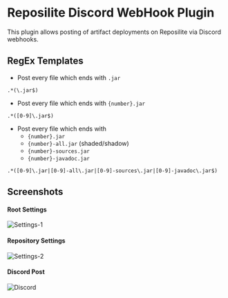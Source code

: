 # Reposilite Discord WebHook Plugin

This plugin allows posting of artifact deployments on Reposilite via Discord webhooks.

## RegEx Templates

- Post every file which ends with ``.jar``
````regexp
.*(\.jar$)
````

- Post every file which ends with ``{number}.jar``
````regexp
.*([0-9]\.jar$)
````

- Post every file which ends with
  - ``{number}.jar``
  - ``{number}-all.jar`` (shaded/shadow)
  - ``{number}-sources.jar``
  - ``{number}-javadoc.jar``
````regexp
.*([0-9]\.jar|[0-9]-all\.jar|[0-9]-sources\.jar|[0-9]-javadoc\.jar$)
````

## Screenshots

#### Root Settings

![Settings-1](https://i.imgur.com/roRI16V.png)

#### Repository Settings

![Settings-2](https://i.imgur.com/Gai4BS4.png)

#### Discord Post

![Discord](https://i.imgur.com/pETPrdU.png)